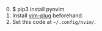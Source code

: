 0. $ pip3 install pynvim 
1. Install [vim-plug](https://github.com/junegunn/vim-plug/releases) beforehand.
2. Set this code at ``~/.config/nvim/``.
